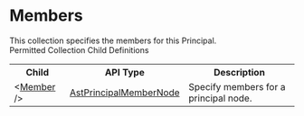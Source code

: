 # Members

<div class="LanguageSummary"><div class ="SummaryItem">This collection specifies the members for this Principal.</div></div><div class="SchemaBindingGroup"><div class="SchemaBindingGroupHeader">Permitted Collection Child Definitions</div><table id="SchemaBindingList" class="SchemaBindingList"><tbody><tr><th class="SchemaBindingNameColumnHeader">Child</th><th class="SchemaBindingTypeColumnHeader">API Type</th><th class="SchemaBindingSummaryColumnHeader">Description</th></tr><tr class="cd0"><td class="SchemaBindingName"><span class="punc">&lt;</span><a href=Varigence.Languages.Biml.Principal.AstPrincipalMemberNode.html">Member</a><span class="punc"> /&gt;</span></td><td class="SchemaBindingType"><a href="../api-reference/Varigence.Languages.Biml.Principal.AstPrincipalMemberNode.html">AstPrincipalMemberNode</a></td><td class="SchemaBindingSummary">Specify members for a principal node.</td></tr></tbody></table></div>